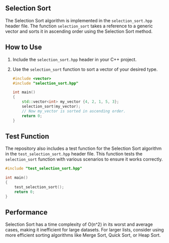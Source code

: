## Selection Sort

The Selection Sort algorithm is implemented in the `selection_sort.hpp` header file. The function `selection_sort` takes a reference to a generic vector and sorts it in ascending order using the Selection Sort method.

## How to Use

1. Include the `selection_sort.hpp` header in your C++ project.

2. Use the `selection_sort` function to sort a vector of your desired type.

   ```cpp
   #include <vector>
   #include "selection_sort.hpp"

   int main()
   {
       std::vector<int> my_vector {4, 2, 1, 5, 3};
       selection_sort(my_vector);
       // Now my_vector is sorted in ascending order.
       return 0;
   }
   ```

## Test Function

The repository also includes a test function for the Selection Sort algorithm in the `test_selection_sort.hpp` header file. This function tests the `selection_sort` function with various scenarios to ensure it works correctly.

```cpp
#include "test_selection_sort.hpp"

int main()
{
    test_selection_sort();
    return 0;
}
```

## Performance

Selection Sort has a time complexity of O(n^2) in its worst and average cases, making it inefficient for large datasets. For larger lists, consider using more efficient sorting algorithms like Merge Sort, Quick Sort, or Heap Sort.